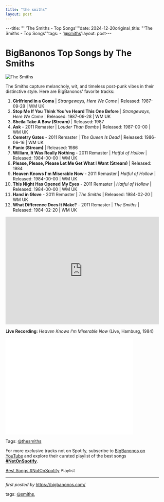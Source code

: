 ```yaml
---
title: "the smiths"
layout: post
---
```

---title: "' 'The Smiths - Top Songs''"date: 2024-12-20original_title: "'The Smiths - Top Songs'"tags:  - '[@smiths](/tags/smiths/)'layout: post---<h1>BigBanonos Top Songs by The Smiths</h1><img alt="The Smiths" src="https://upload.wikimedia.org/wikipedia/commons/6/68/The_Smiths_%281984_Sire_publicity_photo%29_002.jpg" /> <p>The Smiths capture melancholy, wit, and timeless post-punk vibes in their distinctive style. Here are BigBanonos' favorite tracks:</p> <ol> <li><strong>Girlfriend in a Coma</strong> | <em>Strangeways, Here We Come</em> | Released: 1987-09-28 | WM UK</li> <li><strong>Stop Me If You Think You've Heard This One Before</strong> | <em>Strangeways, Here We Come</em> | Released: 1987-09-28 | WM UK</li> <li><strong>Sheila Take A Bow (Stream)</strong> | Released: 1987</li> <li><strong>Ask</strong> - 2011 Remaster | <em>Louder Than Bombs</em> | Released: 1987-00-00 | WM UK</li> <li><strong>Cemetry Gates</strong> - 2011 Remaster | <em>The Queen Is Dead</em> | Released: 1986-06-16 | WM UK</li> <li><strong>Panic (Stream)</strong> | Released: 1986</li> <li><strong>William, It Was Really Nothing</strong> - 2011 Remaster | <em>Hatful of Hollow</em> | Released: 1984-00-00 | WM UK</li> <li><strong>Please, Please, Please Let Me Get What I Want (Stream)</strong> | Released: 1984</li> <li><strong>Heaven Knows I'm Miserable Now</strong> - 2011 Remaster | <em>Hatful of Hollow</em> | Released: 1984-00-00 | WM UK</li> <li><strong>This Night Has Opened My Eyes</strong> - 2011 Remaster | <em>Hatful of Hollow</em> | Released: 1984-00-00 | WM UK</li> <li><strong>Hand in Glove</strong> - 2011 Remaster | <em>The Smiths</em> | Released: 1984-02-20 | WM UK</li> <li><strong>What Difference Does It Make?</strong> - 2011 Remaster | <em>The Smiths</em> | Released: 1984-02-20 | WM UK</li></ol> <div> <iframe allow="autoplay; clipboard-write; encrypted-media; fullscreen; picture-in-picture" frameborder="0" height="352" loading="lazy" src="https://open.spotify.com/embed/playlist/04hUF9FQGptqcpoQikKk36?utm_source=generator" width="100%"></iframe></div> <p><strong>Live Recording:</strong> <em>Heaven Knows I'm Miserable Now</em> (Live, Hamburg, 1984)</p><div> <iframe allowfullscreen="" frameborder="0" height="315" src="//www.youtube.com/embed/y_QOWIJWDaI" width="420"></iframe></div> <!--Tags--><p> Tags: [@thesmiths](/tags/thesmiths/)</p><!--Subscribe and Playlist Links--><div>    <p>For more exclusive tracks not on Spotify, subscribe to <a href="https://www.youtube.com/[@BigBanonos](/tags/BigBanonos/)" target="_blank">BigBanonos on YouTube</a> and explore their curated playlist of the best songs <strong>[#NotOnSpotify](/tags/NotOnSpotify/)</strong>.</p>    <p><a href="https://www.youtube.com/playlist?list=PLtuNtuTatqI0kFahUCbtbfenC_ET5O_tr" target="_blank">Best Songs [#NotOnSpotify](/tags/NotOnSpotify/) Playlist<br /></a></p></div><hr /><p><em>first posted by</em> <a href="https://bigbanonos.com/" rel="noopener" target="_new">https://bigbanonos.com/</a></p><p>tags: [@smiths](/tags/smiths/),</p>